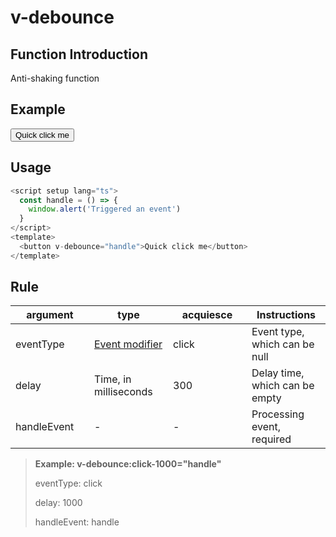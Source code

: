 # v-debounce

## Function Introduction

Anti-shaking function

## Example

<script setup lang="ts">
  const handle = () => {
    window.alert('Triggered an event')
  }
</script>

<button
  v-debounce="handle"
  :style="{
    display: 'flex',
    justifyContent: 'center',
    alignItems: 'center',
    border: '1px solid #ccc',
    padding: '10px',
    borderRadius: '5px'
    }">
Quick click me
</button>

## Usage

```typescript {7}
<script setup lang="ts">
  const handle = () => {
    window.alert('Triggered an event')
  }
</script>
<template>
  <button v-debounce="handle">Quick click me</button>
</template>
```

## Rule

| argument    | type                                                                     | acquiesce | Instructions                   |
| ----------- | ------------------------------------------------------------------------ | --------- | ------------------------------ |
| eventType   | [Event modifier](https://vuejs.org/guide/essentials/event-handling.html) | click     | Event type, which can be null  |
| delay       | Time, in milliseconds                                                    | 300       | Delay time, which can be empty |
| handleEvent | -                                                                        | -         | Processing event, required     |

> **Example: v-debounce:click-1000="handle"**
>
> eventType: click
>
> delay: 1000
>
> handleEvent: handle

<style scoped>
  table {
    display: table;
    width: 100%;
    border-collapse: collapse;
  }
  td {
    width: 25%;

  }
  th {
    width: 25%;
  }
</style>
